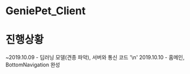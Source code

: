 # GeniePet_Client


# 진행상황
~2019.10.09 - 딥러닝 모델(견종 파악), 서버와 통신 코드 '\n'
2019.10.10 - 홈메인, BottomNavigation 완성
